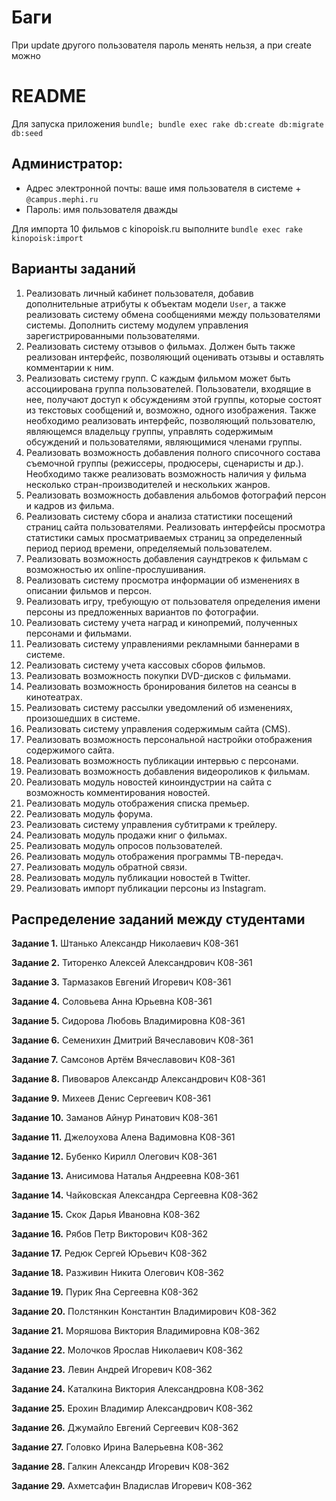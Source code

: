 # Баги
При update другого пользователя пароль менять нельзя, а при create можно

# README

Для запуска приложения `bundle; bundle exec rake db:create db:migrate db:seed`

## Администратор:

* Адрес электронной почты: ваше имя пользователя в системе + `@campus.mephi.ru`
* Пароль: имя пользователя дважды

Для импорта 10 фильмов с kinopoisk.ru выполните `bundle exec rake kinopoisk:import`

## Варианты заданий


1. Реализовать личный кабинет пользователя, добавив дополнительные атрибуты к объектам модели `User`, а также реализовать систему обмена сообщениями между пользователями системы. Дополнить систему модулем управления зарегистрированными пользователями.
2. Реализовать систему отзывов о фильмах. Должен быть также реализован интерфейс, позволяющий оценивать отзывы и оставлять комментарии к ним.
3. Реализовать систему групп. С каждым фильмом может быть ассоциирована группа пользователей. Пользователи, входящие в нее, получают доступ к обсуждениям этой группы, которые состоят из текстовых сообщений и, возможно, одного изображения. Также необходимо реализовать интерфейс, позволяющий пользователю, являющемся владельцу группы, управлять содержимым обсуждений и пользователями, являющимися членами группы.
4. Реализовать возможность добавления полного списочного состава съемочной группы (режиссеры, продюсеры, сценаристы и др.). Необходимо также реализовать возможность наличия у фильма несколько стран-производителей и нескольких жанров.
5. Реализовать возможность добавления альбомов фотографий персон и кадров из фильма.
6. Реализовать систему сбора и анализа статистики посещений страниц сайта пользователями. Реализовать интерфейсы просмотра статистики самых просматриваемых страниц за определенный период период времени, определяемый пользователем.
7. Реализовать возможность добавления саундтреков к фильмам с возможностью их online-прослушивания.
8. Реализовать систему просмотра информации об изменениях в описании фильмов и персон.
9. Реализовать игру, требующую от пользователя определения имени персоны из предложенных вариантов по фотографии.
10. Реализовать систему учета наград и кинопремий, полученных персонами и фильмами.
11. Реализовать систему управлениями рекламными баннерами в системе.
12. Реализовать систему учета кассовых сборов фильмов.
13. Реализовать возможность покупки DVD-дисков с фильмами.
14. Реализовать возможность бронирования билетов на сеансы в кинотеатрах.
15. Реализовать систему рассылки уведомлений об изменениях, произошедших в системе.
16. Реализовать систему управления содержимым сайта (CMS).
17. Реализовать возможность персональной настройки отображения содержимого сайта.
18. Реализовать возможность публикации интервью с персонами.
19. Реализовать возможность добавления видеороликов к фильмам.
20. Реализовать модуль новостей киноиндустрии на сайта с возможность комментирования новостей.
21. Реализовать модуль отображения списка премьер.
22. Реализовать модуль форума.
23. Реализовать систему управления субтитрами к трейлеру.
24. Реализовать модуль продажи книг о фильмах.
25. Реализовать модуль опросов пользователей.
26. Реализовать модуль отображения программы ТВ-передач.
27. Реализовать модуль обратной связи.
28. Реализовать модуль публикации новостей в Twitter.
29. Реализовать импорт публикации персоны из Instagram.

## Распределение заданий между студентами

**Задание 1.** Штанько Александр Николаевич К08-361

**Задание 2.** Титоренко Алексей Александрович К08-361

**Задание 3.** Тармазаков Евгений Игоревич К08-361

**Задание 4.** Соловьева Анна Юрьевна К08-361

**Задание 5.** Сидорова Любовь Владимировна К08-361

**Задание 6.** Семенихин Дмитрий Вячеславович К08-361

**Задание 7.** Самсонов Артём Вячеславович К08-361

**Задание 8.** Пивоваров Александр Александрович К08-361

**Задание 9.** Михеев Денис Сергеевич К08-361

**Задание 10.** Заманов Айнур Ринатович К08-361

**Задание 11.** Джелоухова Алена Вадимовна К08-361

**Задание 12.** Бубенко Кирилл Олегович К08-361

**Задание 13.** Анисимова Наталья Андреевна К08-361

**Задание 14.** Чайковская Александра Сергеевна К08-362

**Задание 15.** Скок Дарья Ивановна К08-362

**Задание 16.** Рябов Петр Викторович К08-362

**Задание 17.** Редюк Сергей Юрьевич К08-362

**Задание 18.** Разживин Никита Олегович К08-362

**Задание 19.** Пурик Яна Сергеевна К08-362

**Задание 20.** Полстянкин Константин Владимирович К08-362

**Задание 21.** Моряшова Виктория Владимировна К08-362

**Задание 22.** Молочков Ярослав Николаевич К08-362

**Задание 23.** Левин Андрей Игоревич К08-362

**Задание 24.** Каталкина Виктория Александровна К08-362

**Задание 25.** Ерохин Владимир Александрович К08-362

**Задание 26.** Джумайло Евгений Сергеевич К08-362

**Задание 27.** Головко Ирина Валерьевна К08-362

**Задание 28.** Галкин Александр Игоревич К08-362

**Задание 29.** Ахметсафин Владислав Игоревич К08-362
